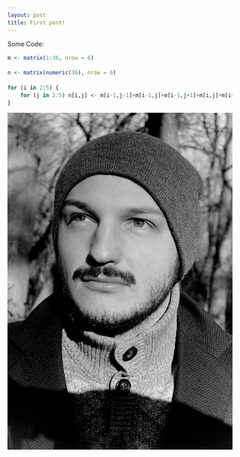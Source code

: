 ```yaml
---
layout: post
title: First post!
---
```


Some Code:

```r     
m <- matrix(1:36, nrow = 6)

n <- matrix(numeric(36), nrow = 6)

for (i in 2:5) {
    for (j in 2:5) n[i,j] <- m[i-1,j-1]+m[i-1,j]+m[i-1,j+1]+m[i,j]+m[i+1,j-1]+m[i+1,j]+m[i+1,j+1]
}
```     

![Image](/img/me.jpg)
